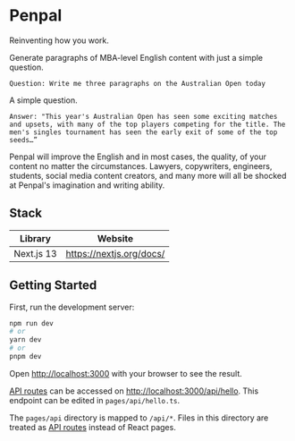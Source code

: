 # Penpal

Reinventing how you work.

Generate paragraphs of MBA-level English content with just a simple question.

```console
Question: Write me three paragraphs on the Australian Open today
```

A simple question.

```console
Answer: "This year's Australian Open has seen some exciting matches and upsets, with many of the top players competing for the title. The men's singles tournament has seen the early exit of some of the top seeds…”
```

Penpal will improve the English and in most cases, the quality, of your content no matter the circumstances. Lawyers, copywriters, engineers, students, social media content creators, and many more will all be shocked at Penpal's imagination and writing ability.

## Stack

| Library    | Website                  |
| ---------- | ------------------------ |
| Next.js 13 | https://nextjs.org/docs/ |

## Getting Started

First, run the development server:

```bash
npm run dev
# or
yarn dev
# or
pnpm dev
```

Open [http://localhost:3000](http://localhost:3000) with your browser to see the result.

[API routes](https://nextjs.org/docs/api-routes/introduction) can be accessed on [http://localhost:3000/api/hello](http://localhost:3000/api/...). This endpoint can be edited in `pages/api/hello.ts`.

The `pages/api` directory is mapped to `/api/*`. Files in this directory are treated as [API routes](https://nextjs.org/docs/api-routes/introduction) instead of React pages.
